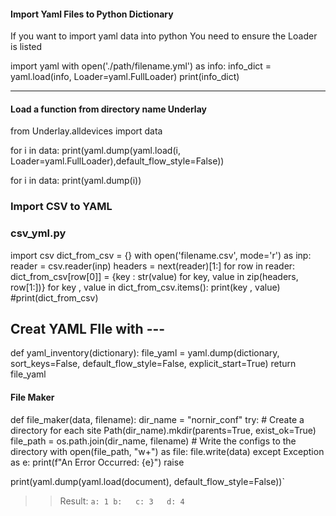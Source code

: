 
#### Import Yaml Files to Python Dictionary 
If you want to import yaml data into python 
You need to ensure the Loader is listed 

import yaml
with open('./path/filename.yml') as info:
      info_dict = yaml.load(info, Loader=yaml.FullLoader)
    print(info_dict)

***
#### Load a function from directory name Underlay
from Underlay.alldevices import data

for i in data:
    print(yaml.dump(yaml.load(i,  Loader=yaml.FullLoader),default_flow_style=False))

for i in data:
    print(yaml.dump(i))

### Import CSV to YAML 
### csv_yml.py
import csv
dict_from_csv = {}
with open('filename.csv', mode='r') as inp:
    reader = csv.reader(inp)
    headers = next(reader)[1:]
    for row in reader:
        dict_from_csv[row[0]] = {key : str(value) for key, value in zip(headers, row[1:])}
for key , value in dict_from_csv.items():
    print(key , value)
#print(dict_from_csv)

## Creat YAML FIle with --- 
def yaml_inventory(dictionary):
	file_yaml = yaml.dump(dictionary, sort_keys=False, default_flow_style=False, explicit_start=True)
	return file_yaml

#### File Maker
def file_maker(data, filename):
	dir_name = "nornir_conf"
	try:
		# Create a directory for each site
		Path(dir_name).mkdir(parents=True, exist_ok=True)
		file_path = os.path.join(dir_name, filename)
		# Write the configs to the directory
		with open(file_path, "w+") as file:
			file.write(data)
	except Exception as e:
		print(f"An Error Occurred: {e}")
		raise

print(yaml.dump(yaml.load(document), default_flow_style=False))`
>> Result: `a: 1 b:   c: 3   d: 4`
